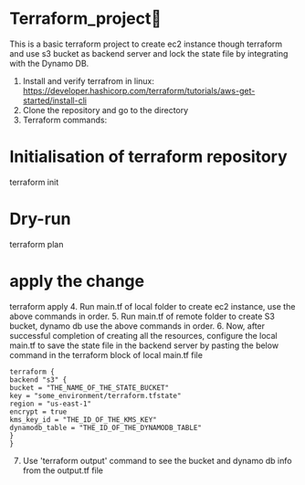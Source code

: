 # Terraform_project🚀
This is a basic terraform project to create ec2 instance though terraform and use s3 bucket as backend server and lock the state file by integrating with the Dynamo DB.
1. Install and verify terrafrom in linux: https://developer.hashicorp.com/terraform/tutorials/aws-get-started/install-cli
2. Clone the repository and go to the directory 
3. Terraform commands:
# Initialisation of terraform repository
terraform init
# Dry-run
terraform plan
# apply the change
terraform apply
4. Run main.tf of local folder to create ec2 instance, use the above commands in order.
5. Run main.tf of remote folder to create S3 bucket, dynamo db use the above commands in order.
6. Now, after successful completion of creating all the resources, configure the local main.tf to save the state file in the backend server by pasting the below command in the terraform block of local main.tf file
```hcl
terraform {
backend "s3" {
bucket = "THE_NAME_OF_THE_STATE_BUCKET"
key = "some_environment/terraform.tfstate"
region = "us-east-1"
encrypt = true
kms_key_id = "THE_ID_OF_THE_KMS_KEY"
dynamodb_table = "THE_ID_OF_THE_DYNAMODB_TABLE"
}
}
```
7. Use 'terraform output' command to see the bucket and dynamo db info from the output.tf file
